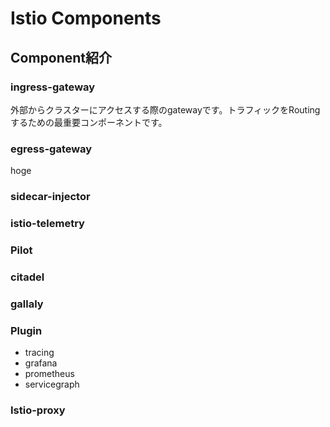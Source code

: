 # Istio Components

## Component紹介

### ingress-gateway

外部からクラスターにアクセスする際のgatewayです。トラフィックをRoutingするための最重要コンポーネントです。

### egress-gateway

hoge

### sidecar-injector

### istio-telemetry

### Pilot

### citadel

### gallaly

### Plugin

- tracing
- grafana
- prometheus
- servicegraph

### Istio-proxy